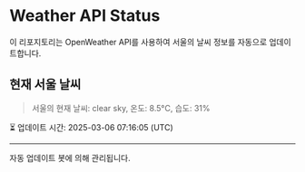 
# Weather API Status

이 리포지토리는 OpenWeather API를 사용하여 서울의 날씨 정보를 자동으로 업데이트합니다.

## 현재 서울 날씨
> 서울의 현재 날씨: clear sky, 온도: 8.5°C, 습도: 31%

⏳ 업데이트 시간: 2025-03-06 07:16:05 (UTC)

---
자동 업데이트 봇에 의해 관리됩니다.
